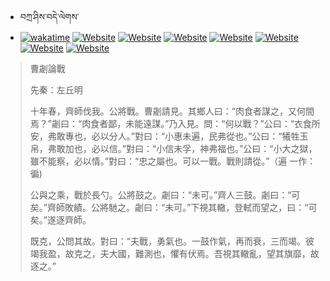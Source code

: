 - བཀྲ་ཤིས་བདེ་ལེགས་ 
- [![wakatime](https://wakatime.com/badge/user/5043ee4a-e361-4607-9d47-d557f2005d05.svg)](https://wakatime.com/@5043ee4a-e361-4607-9d47-d557f2005d05)	[![Website](https://img.shields.io/website?label=&up_color=orange&up_message=Tianchi&url=https%3A%2F%2Fshields.io)](https://tianchi.aliyun.com/home/science/scienceDetail?userId=1095279182618)	[![Website](https://img.shields.io/website?label=&up_color=blue&up_message=Kaggle&url=https%3A%2F%2Fshields.io)](https://www.kaggle.com/ivanxu/)	[![Website](https://img.shields.io/website?label=&up_color=gay&up_message=Yuque&url=https%3A%2F%2Fshields.io)](https://www.yuque.com/ivanaxu)	[![Website](https://img.shields.io/website?label=&up_color=brown&up_message=Leetcode&url=https%3A%2F%2Fshields.io)](https://leetcode.cn/u/ivanaxu)	[![Website](https://img.shields.io/website?label=&up_color=violet&up_message=AIstudio&url=https%3A%2F%2Fshields.io)](https://aistudio.baidu.com/aistudio/personalcenter/thirdview/979775)	[![Website](https://img.shields.io/website?label=&up_color=red&up_message=Gitee&url=https%3A%2F%2Fshields.io)](https://gitee.com/IvanaXu)	[![Website](https://img.shields.io/website?label=&up_color=yellow&up_message=Monkeytype&url=https%3A%2F%2Fshields.io)](https://monkeytype.com/profile/IvanaXu) 

> 曹劌論戰
> 
> 先秦：左丘明 
> 
> 十年春，齊師伐我。公將戰。曹劌請見。其鄉人曰：“肉食者謀之，又何間焉？”劌曰：“肉食者鄙，未能遠謀。”乃入見。問：“何以戰？”公曰：“衣食所安，弗敢專也，必以分人。”對曰：“小惠未遍，民弗從也。”公曰：“犧牲玉帛，弗敢加也，必以信。”對曰：“小信未孚，神弗福也。”公曰：“小大之獄，雖不能察，必以情。”對曰：“忠之屬也。可以一戰。戰則請從。”（遍 一作：徧)
> 
> 公與之乘，戰於長勺。公將鼓之。劌曰：“未可。”齊人三鼓。劌曰：“可矣。”齊師敗績。公將馳之。劌曰：“未可。”下視其轍，登軾而望之，曰：“可矣。”遂逐齊師。
> 
> 既克，公問其故。對曰：“夫戰，勇氣也。一鼓作氣，再而衰，三而竭。彼竭我盈，故克之，夫大國，難測也，懼有伏焉。吾視其轍亂，望其旗靡，故逐之。”
>
